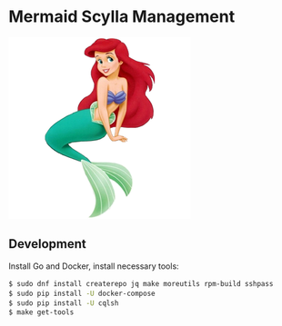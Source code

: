 # Mermaid Scylla Management

![Ariel](.github/logo.png)

## Development

Install Go and Docker, install necessary tools:

```bash
$ sudo dnf install createrepo jq make moreutils rpm-build sshpass 
$ sudo pip install -U docker-compose
$ sudo pip install -U cqlsh
$ make get-tools
```
